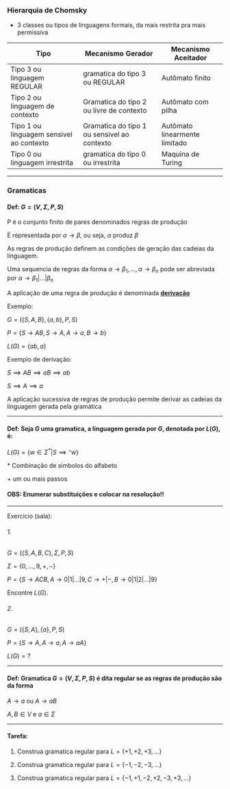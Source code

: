 ### Hierarquia de Chomsky
- 3 classes ou tipos de linguagens formais, da mais restrita pra mais permissiva

| Tipo    | Mecanismo Gerador    | Mecanismo Aceitador    |
|---------------- | --------------- | --------------- |
| Tipo 3 ou linguagem REGULAR | gramatica do tipo 3 ou REGULAR    | Autômato finito    |
| Tipo 2 ou linguagem de contexto    | Gramatica do tipo 2 ou livre de contexto    | Autômato com pilha    |
| Tipo 1  ou linguagem sensivel ao contexto | Gramatica do tipo 1 ou sensivel ao contexto | Autômato linearmente limitado |
| Tipo 0 ou linguagem irrestrita | gramatica do tipo 0 ou irrestrita | Maquina de Turing |

---

### Gramaticas
#### Def:  $G = (V,\Sigma,P,S)$

P é o conjunto finito de pares denominados regras de produção

É representada por $\alpha \to \beta$, ou seja, $\alpha$ produz $\beta$

As regras de produção definem as condições de geração das cadeias da linguagem.

Uma sequencia de regras da forma $\alpha \to \beta_1,\dots,\alpha \to \beta_n$
pode ser abreviada por $\alpha \to \beta_1 | \dots | \beta_n$

A aplicação de uma regra de produção é denominada <u><b>derivação</b></u>

Exemplo:

$G = ( \{S,A,B\},\{a,b\},P,S)$

$P = \{ S \to AB, S \to A,A \to a,B\to b\}$

$L(G) = \{ab,a\}$

Exemplo de derivação:

$S \implies AB \implies aB \implies ab$

$S \implies A \implies a$

A aplicação sucessiva de regras de produção permite derivar as cadeias da linguagem gerada pela gramática

---

#### Def: Seja $G$ uma gramatica, a linguagem gerada por $G$, denotada por $L(G)$, é:

$L(G) = \{w \in \Sigma^{*} | S \implies ⁺w\}$

$*$ Combinação de simbolos do alfabeto 

$+$ um ou mais passos

#### OBS: Enumerar substituições e colocar na resolução!!

---

Exercicio (sala):
###### 1. 
$G = (\{S,A,B,C\},\Sigma,P,S)$

   $\Sigma = \{0,\dots,9,+,-\}$

   $P = \{S \to ACB , A \to 0 | 1 | \dots | 9, C \to + | - , B \to 0 | 1 | 2 | \dots | 9\}$

Encontre $L(G)$.

###### 2.
$G = (\{S,A\},\{a\},P,S)$

$P = \{S \to A, A \to a, A \to aA \}$

$L(G) = ?$

---

#### Def: Gramatica $G = (V,\Sigma,P,S)$ é dita regular se as regras de produção são da forma

$A \to a$ ou $A \to aB$

$A,B \in V$ e $a \in \Sigma$

---

#### Tarefa:
1. Construa gramatica regular para $L=\{+1,+2,+3,\ldots\}$

2. Construa gramatica regular para $L=\{-1,-2,-3,\ldots\}$

3. Construa gramatica regular para $L=\{-1,+1,-2,+2,-3,+3,\ldots\}$
